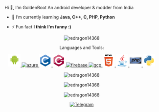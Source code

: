 Hi 👋, I'm GoldenBoot
An android developer & modder from India

- 🌱 I’m currently learning **Java, C++, C, PHP, Python**

- ⚡ Fun fact **I think I'm funny :)**

<p align="center"> <img src="https://komarev.com/ghpvc/?username=redragon14368&label=Profile%20views&color=0e75b6&style=flat-square" alt="redragon14368" /> </p>


<p align="center">
Languages and Tools:</p>

<p align="center"> 
<a href="https://developer.android.com" target="_blank" rel="noreferrer"> <img src="https://raw.githubusercontent.com/devicons/devicon/master/icons/android/android-original-wordmark.svg" alt="android" width="40" height="40"/> </a> <a href="https://azure.microsoft.com/en-in/" target="_blank" rel="noreferrer"> <img src="https://www.vectorlogo.zone/logos/microsoft_azure/microsoft_azure-icon.svg" alt="azure" width="40" height="40"/> </a> <a href="https://www.cprogramming.com/" target="_blank" rel="noreferrer"> <img src="https://raw.githubusercontent.com/devicons/devicon/master/icons/c/c-original.svg" alt="c" width="40" height="40"/> </a> <a href="https://www.w3schools.com/cpp/" target="_blank" rel="noreferrer"> <img src="https://raw.githubusercontent.com/devicons/devicon/master/icons/cplusplus/cplusplus-original.svg" alt="cplusplus" width="40" height="40"/> </a> <a href="https://firebase.google.com/" target="_blank" rel="noreferrer"> <img src="https://www.vectorlogo.zone/logos/firebase/firebase-icon.svg" alt="firebase" width="40" height="40"/> </a> <a href="https://cloud.google.com" target="_blank" rel="noreferrer"> <img src="https://www.vectorlogo.zone/logos/google_cloud/google_cloud-icon.svg" alt="gcp" width="40" height="40"/> </a> <a href="https://www.w3.org/html/" target="_blank" rel="noreferrer"> <img src="https://raw.githubusercontent.com/devicons/devicon/master/icons/html5/html5-original-wordmark.svg" alt="html5" width="40" height="40"/> </a> <a href="https://www.java.com" target="_blank" rel="noreferrer"> <img src="https://raw.githubusercontent.com/devicons/devicon/master/icons/java/java-original.svg" alt="java" width="40" height="40"/> </a> <a href="https://www.php.net" target="_blank" rel="noreferrer"> <img src="https://raw.githubusercontent.com/devicons/devicon/master/icons/php/php-original.svg" alt="php" width="40" height="40"/> </a> <a href="https://www.python.org" target="_blank" rel="noreferrer"> <img src="https://raw.githubusercontent.com/devicons/devicon/master/icons/python/python-original.svg" alt="python" width="40" height="40"/> </a> </p>

<p align="center">
<img align="center" src="https://github-readme-stats.vercel.app/api/top-langs?username=redragon14368&show_icons=true&theme=chartreuse-dark&text_color=ff00ff&hide_border=true&locale=en&layout=compact" alt="redragon14368" />

<p align="center">
<img align="center" src="https://github-readme-stats.vercel.app/api?username=redragon14368&show_icons=true&theme=chartreuse-dark&text_color=ff00ff&hide_border=true&locale=en" alt="redragon14368" />

<p align="center">
<img align="center" src="https://github-readme-streak-stats.herokuapp.com/?user=redragon14368&theme=chartreuse-dark" alt="redragon14368" />

<p align="center">
<a href="https://t.me/GoldenBoot"><img title="Telegram" src="https://img.shields.io/badge/Telegram-black?style=for-the-badge&logo=Telegram"></a>